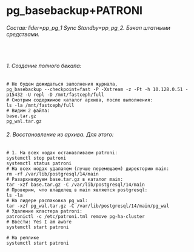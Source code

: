 # pg_basebackup+PATRONI
###### Состав: lider=pp_pg_1 Sync Standby=pp_pg_2. Бэкап штатными средствами.
```


```
###### 1. Создание полного бекапа:
```
# Не будем дожидаться заполнения журнала, 
pg_basebackup --checkpoint=fast -P -Xstream -z -Ft -h 10.128.0.51 -p15432 -U repl -D /mnt/fastceph/full
# Смотрим содержимое каталог архива, после выполнения:
ls -la /mnt/fastceph/full
# Видим 2 файла:
base.tar.gz
pg_wal.tar.gz
```
###### 2. Восстановление из архива. Для этого:
```
# 1. На всех нодах останавливаем patroni:
systemctl stop patroni
systemctl status patroni
# На всех нодах удалаяем (лучше перемещаем) директорию main:
rm -rf /var/lib/postgresql/14/main
# Разархивируем base.tar.gz в каталог main:
tar -xzf base.tar.gz -C /var/lib/postgresql/14/main
# Проверим, что владелец в main является postgresql:
ls -la
# На лидере распаковка pg_wal:
tar -xzf pg_wal.tar.gz -C /var/lib/postgresql/14/main/pg_wal
# Удаление кластера patroni:
patronictl -c /etc/patroni.tml remove pg-ha-cluster
# Ввести: Yes I am aware
systemctl start patroni
```
```
# На реплике
systemctl start patroni
```









